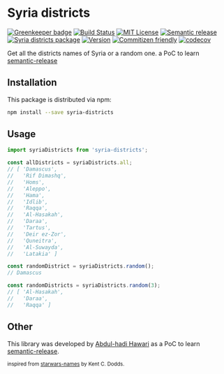 # Syria districts

[![Greenkeeper badge](https://badges.greenkeeper.io/hadabo/syria-districts.svg)](https://greenkeeper.io/)
[![Build Status][build-badge]][build]
[![MIT License][license-badge]][LICENSE]
[![Semantic release][semantic-release]][semantic]
[![Syria districts package][npm-dm]][syria-districts]
[![Version][npm-v-badge]][syria-districts]
[![Commitizen friendly][commitizen-badge]][commitizen]
[![codecov][codecov-badge]][codecov]



Get all the districts names of Syria or a random one. a PoC to learn [semantic-release](https://www.npmjs.com/package/semantic-release)

## Installation

This package is distributed via npm:

```bash
npm install --save syria-districts
```

## Usage
```javascript
import syriaDistricts from 'syria-districts';

const allDistricts = syriaDistricts.all;
// [ 'Damascus',  
//   'Rif Dimashq',  
//   'Homs',  
//   'Aleppo',  
//   'Hama',  
//   'Idlib',  
//   'Raqqa',  
//   'Al-Hasakah',  
//   'Daraa',  
//   'Tartus',  
//   'Deir ez-Zor',  
//   'Quneitra',  
//   'Al-Suwayda',  
//   'Latakia' ]

const randomDistrict = syriaDistricts.random();
// Damascus

const randomDistricts = syriaDistricts.random(3);
// [ 'Al-Hasakah', 
//   'Daraa', 
//   'Raqqa' ]
```

## Other
This library was developed by [Abdul-hadi Hawari](https://twitter.com/@hadabo) as a PoC to learn [semantic-release](https://www.npmjs.com/package/semantic-release). 



<sub>inspired from [starwars-names](https://www.npmjs.com/package/starwars-names) by Kent C. Dodds.</sub>

[build-badge]: https://img.shields.io/travis/hadabo/syria-districts.svg?style=flat-square
[build]: https://travis-ci.org/hadabo/syria-districts
[license-badge]: https://img.shields.io/badge/license-MIT-blue.svg?style=flat-square
[license]: https://github.com/hadabo/syria-districts/blob/master/LICENSE
[semantic-release]: https://img.shields.io/badge/%20%20%F0%9F%93%A6%F0%9F%9A%80-semantic--release-e10079.svg?style=flat-square
[semantic]: https://www.npmjs.com/package/semantic-release
[npm-dm]: https://img.shields.io/npm/dm/syria-districts.svg?style=flat-square
[syria-districts]: https://www.npmjs.com/package/syria-districts
[commitizen-badge]:https://img.shields.io/badge/commitizen-friendly-brightgreen.svg?style=flat-square
[commitizen]: http://commitizen.github.io/cz-cli/
[codecov-badge]: https://img.shields.io/codecov/c/github/hadabo/syria-districts/master.svg?style=flat-square
[codecov]: https://codecov.io/gh/hadabo/syria-districts
[npm-v-badge]: https://img.shields.io/npm/v/syria-districts.svg?style=flat-square